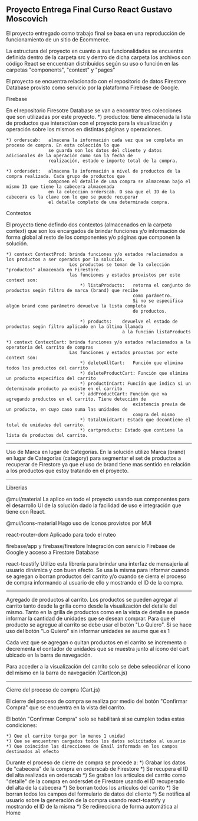 Proyecto Entrega Final 
Curso React 
Gustavo Moscovich
-----------------------------------------------------

El proyecto entregado como trabajo final se basa en una reproducción de funcionamiento de un 
sitio de Ecommerce. 

La estructura del proyecto en cuanto a sus funcionalidades se encuentra definida dentro de la
carpeta src y dentro de dicha carpeta los archivos con código React se encuentran distribuidos
según su uso o función en las carpetas "components", "context" y "pages"

El proyecto se encuentra relacionado con el repositorio de datos Firestore Database provisto como servicio
por la plataforma Firebase de Google.


Firebase

En el repositorio Firesotre Database se van a encontrar tres colecciones que son utilizadas por este proyecto.
    *) productos:   tiene almacenada la lista de productos que interactúan con el proyecto para la visualización
                    y operación sobre los mismos en distintas páginas y operaciones.
    
    *) orderscab:   almacena la información cada vez que se completa un proceso de compra. En esta colección lo que
                    se guarda son los datos del cliente y datos adicionales de la operación como son la fecha de
                    realización, estado e importe total de la compra.

    *) ordersdet:   almacena la información a nivel de productos de la compra realizada. Cada grupo de productos que
                    componen el detalle de una compra se almacenan bajo el mismo ID que tiene la cabecera almacenada 
                    en la colección orderscab. O sea que el ID de la cabecera es la clave con lo que se puede recuperar
                    el detalle completo de una determinada compra.


Contextos

El proyecto tiene defindo dos contextos (almacenados en la carpeta context) que son los encargados de brindar funciones y/o
información de forma global al resto de los componentes y/o páginas que componen la solución.

    *) context ContextProd: brinda funciones y/o estados relacionados a los productos a ser operados por la solución.
                            Los productos se toman de la colección "productos" almacenada en Firestore.
                            las funciones y estados provistos por este context son:
                                *) listaProducts:   retorna el conjunto de productos según filtro de marca (brand) que recibe
                                                    como parámetro.
                                                    Si no se especifica algún brand como parámetro devuelve la lista completa
                                                    de productos.

                                *) products:    devuelve el estado de productos según filtro aplicado en la última llamada
                                                a la función listaProducts

    *) context ContextCart: brinda funciones y/o estados relacionados a la operatoria del carrito de compras
                            Las funciones y estados provstos por este context son:
                                *) deleteAllCart:   Función que elimina todos los productos del carrito
                                *) deleteProductCart: Función que elimina un producto específico del carrito
                                *) productInCart: Función que indica si un determinado producto ya existe en el carrito
                                *) addProductCart: Función que va agregando productos en el carrito. Tiene detección de
                                                    existencia previa de un producto, en cuyo caso suma las unidades de
                                                    compra del mismo
                                *) totalUnidCart: Estado que decontiene el total de unidades del carrito.
                                *) cartproducts: Estado que contiene la lista de productos del carrito.

---------------
Uso de Marca en lugar de Categorías.
En la solución utilizo Marca (brand) en lugar de Categorías (category) para segmentar el set de productos a recuperar
de Firestore ya que el uso de brand tiene mas sentido en relación a los productos que estoy tratando en el proyecto.

---------------
Librerias

@mui/material
La aplico en todo el proyecto usando sus componentes para el desarrollo UI de la solución dado la facilidad de uso e integración
que tiene con React.

@mui/icons-material
Hago uso de íconos provistos por MUI

react-router-dom
Aplicado para todo el ruteo

firebase/app y firebase/firestore
Integración con servicio Firebase de Google y acceso a Firestore Database

react-toastify
Utilizo esta librería para brindar una interfaz de mensajería al usuario dinámica y con buen efecto.
Se usa la misma para informar cuando se agregan o borran productos del carrito y/o cuando se cierra el proceso
de compra informando al usuario de ello y mostrando el ID de la compra.

---------------

Agregado de productos al carrito.
Los productos se pueden agregar al carrito tanto desde la grilla como desde la visualización del detalle del mismo.
Tanto en la grilla de productos como en la vista de detalle se puede informar la cantidad de unidades que se desean comprar.
Para que el producto se agregue al carrito se debe usar el botón "Lo Quiero".
Si se hace uso del botón "Lo Quiero" sin informar unidades se asume que es 1

Cada vez que se agregan o quitan productos en el carrito se incrementa o decrementa el contador de unidades que se muestra
junto al ícono del cart ubicado en la barra de navegación.

Para acceder a la visualización del carrito solo se debe selecciónar el ícono del mismo en la barra de navegación (CartIcon.js)

---------------
Cierre del proceso de compra (Cart.js)

El cierre del proceso de compra se realiza por medio del botón "Confirmar Compra" que se encuentra en la vista del carrito.

El botón "Confirmar Compra" solo se habilitará si se cumplen todas estas condiciones:

    *) Que el carrito tenga por lo menos 1 unidad
    *) Que se encuentren cargados todos los datos solicitados al usuario
    *) Que coincidan las direcciones de Email informada en los campos destinados al efecto

Durante el proceso de cierre de compra se procede a:
    *) Grabar los datos de "cabecera" de la compra en orderscab de Firestore
    *) Se recupera el ID del alta realizada en orderscab
    *) Se graban los artículos del carrito como "detalle" de la compra en ordersdet de Firestore usando el ID recuperado del alta de la cabecera
    *) Se borran todos los artículos del carrito
    *) Se borran todos los campos del formulario de datos del cliente
    *) Se notifica al usuario sobre la generación de la compra usando react-toastify y mostrando el ID de la misma
    *) Se redirecciona de forma automática al Home

